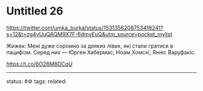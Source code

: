 # Untitled 26
https://twitter.com/umka_burka/status/1531356208753418241?s=12&t=zg4yUuQAQM9X7F-6dmvEuQ&utm_source=pocket_mylist

Жижек: Мені дуже соромно за деяких лівих, які стали гратися в пацифізм. Серед них — Юрген Хабермас, Ноам Хомскі, Янніс Варуфакіс.

https://t.co/6O26M8DCqU


---
status: #⚙️ 
tags: 
related: 